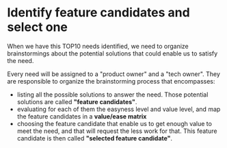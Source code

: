 # Identify feature candidates and select one

When we have this TOP10 needs identified, we need to organize brainstormings about the potential solutions that could enable us to satisfy the need.

Every need will be assigned to a "product owner" and a "tech owner". They are responsible to organize the brainstorming process that encompasses:  
- listing all the possible solutions to answer the need. Those potential solutions are called **"feature candidates"**.  
- evaluating for each of them the easyness level and value level, and map the feature candidates in a **value/ease matrix**  
- choosing the feature candidate that enable us to get enough value to meet the need, and that will request the less work for that. This feature candidate is then called **"selected feature candidate"**.  


